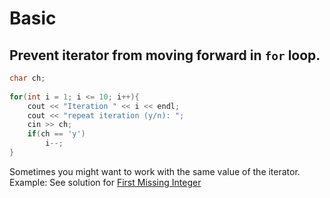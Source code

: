# Basic

## Prevent iterator from moving forward in `for`  loop.

```cpp
char ch;
    
for(int i = 1; i <= 10; i++){
    cout << "Iteration " << i << endl;
    cout << "repeat iteration (y/n): ";
    cin >> ch;
    if(ch == 'y')
        i--;
}
```

Sometimes you might want to work with the same value of the iterator. Example: See solution for [First Missing Integer](https://www.interviewbit.com/problems/first-missing-integer/)
